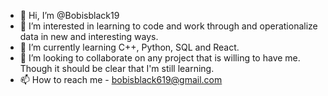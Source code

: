 - 👋 Hi, I’m @Bobisblack19
- 👀 I’m interested in learning to code and work through and operationalize data in new and interesting ways.
- 🌱 I’m currently learning C++, Python, SQL and React.
- 💞️ I’m looking to collaborate on any project that is willing to have me. Though it should be clear that I'm still learning.
- 📫 How to reach me - bobisblack619@gmail.com

<!---
Bobisblack19/Bobisblack19 is a ✨ special ✨ repository because its `README.md` (this file) appears on your GitHub profile.
You can click the Preview link to take a look at your changes.
--->
